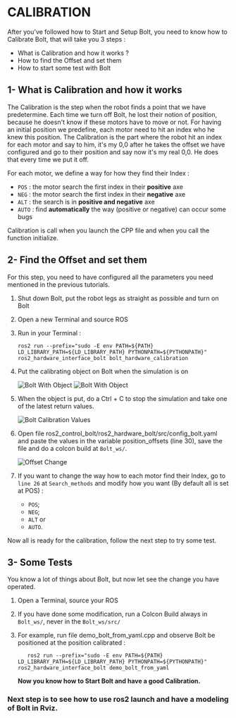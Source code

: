 # CALIBRATION

After you've followed how to Start and Setup Bolt, you need to know how to Calibrate Bolt, that will take you 3 steps :

- What is Calibration and how it works ?
- How to find the Offset and set them
- How to start some test with Bolt 


## 1- What is Calibration and how it works 

The Calibration is the step when the robot finds a point that we have predetermine. Each time we turn off Bolt, he lost their notion of position, because he doesn't know if these motors have to move or not. For having an initial position we predefine, each motor need to hit an index who he knew this position. The Calibration is the part where the robot hit an index for each motor and say to him, it's my 0,0 after he takes the offset we have configured and go to their position and say now it's my real 0,0. He does that every time we put it off. 

For each motor, we define a way for how they find their Index :

  -  `POS` : the motor search the first index in their **positive** axe 
  -  `NEG` : the motor search the first index in their **negative** axe
  -  `ALT` : the search is in **positive and negative** axe
  -  `AUTO` : find **automatically** the way (positive or negative) can occur some bugs
  
Calibration is call when you launch the CPP file and when you call the function initialize. 


## 2- Find the Offset and set them 

For this step, you need to have configured all the parameters you need mentioned in the previous tutorials. 

1)  Shut down Bolt, put the robot legs as straight as possible and turn on Bolt

2)  Open a new Terminal and source ROS   

3)  Run in your Terminal :

        ros2 run --prefix="sudo -E env PATH=${PATH} LD_LIBRARY_PATH=${LD_LIBRARY_PATH} PYTHONPATH=${PYTHONPATH}" ros2_hardware_interface_bolt bolt_hardware_calibration
       
4)  Put the calibrating object on Bolt when the simulation is on

    ![Bolt With Object](https://github.com/Benjamin-Amsellem/ros2_control_bolt/blob/master/ros2_control_bolt_tuto/pictures/Calibration_Bolt_1-R.jpeg?raw=true "Bolt with object")
    ![Bolt With Object](https://github.com/Benjamin-Amsellem/ros2_control_bolt/blob/master/ros2_control_bolt_tuto/pictures/Calibration_Bolt_2-R.jpeg?raw=true "Bolt with object")
        
5)  When the object is put, do a Ctrl + C to stop the simulation and take one of the latest return values.

    ![Bolt Calibration Values](https://github.com/Benjamin-Amsellem/ros2_control_bolt/blob/master/ros2_control_bolt_tuto/pictures/Calibration_Bolt_3-R.jpeg.png?raw=true "Bolt Calibration Values")
        
6)  Open file ros2_control_bolt/ros2_hardware_bolt/src/config_bolt.yaml and paste the values in the variable position_offsets (line 30), save the file and do a colcon build at `Bolt_ws/`.

    ![Offset Change](https://github.com/Benjamin-Amsellem/ros2_control_bolt/blob/master/ros2_control_bolt_tuto/pictures/Calibration_Bolt_4-R.png?raw=true "Offset Change")
        
        
7)  If you want to change the way how to each motor find their Index, go to `line 26` at `Search_methods` and modify how you want (By default all is set at POS) :

      - `POS`;
      - `NEG`;
      - `ALT` or 
      - `AUTO`.
       
Now all is ready for the calibration, follow the next step to try some test.

## 3- Some Tests

You know a lot of things about Bolt, but now let see the change you have operated. 

1) Open a Terminal, source your ROS 

3) If you have done some modification, run a Colcon Build always in `Bolt_ws/`, never in the `Bolt_ws/src/` 

8)  For example, run file demo_bolt_from_yaml.cpp and observe Bolt be positioned at the position calibrated :  
   
   		   ros2 run --prefix="sudo -E env PATH=${PATH} LD_LIBRARY_PATH=${LD_LIBRARY_PATH} PYTHONPATH=${PYTHONPATH}" ros2_hardware_interface_bolt demo_bolt_from_yaml
    **Now you know how to Start Bolt and have a good Calibration.**

### Next step is to see how to use ros2 launch and have a modeling of Bolt in Rviz. 
